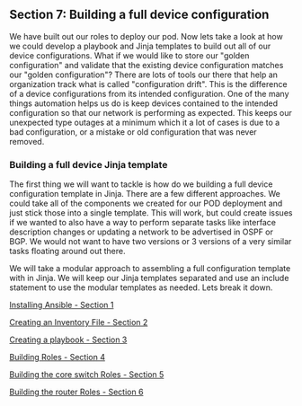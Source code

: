 ## Section 7: Building a full device configuration
<!-- {% include section5.html %} -->

We have built out our roles to deploy our pod. Now lets take a look at how we could develop a playbook and Jinja templates to build out all of our device configurations. What if we would like to store our "golden configuration" and validate that the existing device configuration matches our "golden configuration"? There are lots of tools our there that help an organization track what is called "configuration drift". This is the difference of a device configurations from its intended configuration. One of the many things automation helps us do is keep devices contained to the intended configuration so that our network is performing as expected. This keeps our unexpected type outages at a minimum which it a lot of cases is due to a bad configuration, or a mistake or old configuration that was never removed.  

### Building a full device Jinja template
The first thing we will want to tackle is how do we building a full device configuration template in Jinja. There are a few different approaches. We could take all of the components we created for our POD deployment and just stick those into a single template. This will work, but could create issues if we wanted to also have a way to perform separate tasks like interface description changes or updating a network to be advertised in OSPF or BGP. We would not want to have two versions or 3 versions of a very similar tasks floating around out there.

We will take a modular approach to assembling a full configuration template with in Jinja. We will keep our Jinja templates separated and use an include statement to use the modular templates as needed. Lets break it down.







[Installing Ansible - Section 1](installing_ansible.md)

[Creating an Inventory File - Section 2](inventory_file.md)

[Creating a playbook - Section 3](first_play.md)

[Building Roles - Section 4](building_roles.md)

[Building the core switch Roles - Section 5](section5-coreswitch.md)

[Building the router Roles - Section 6](section6-router.md)



